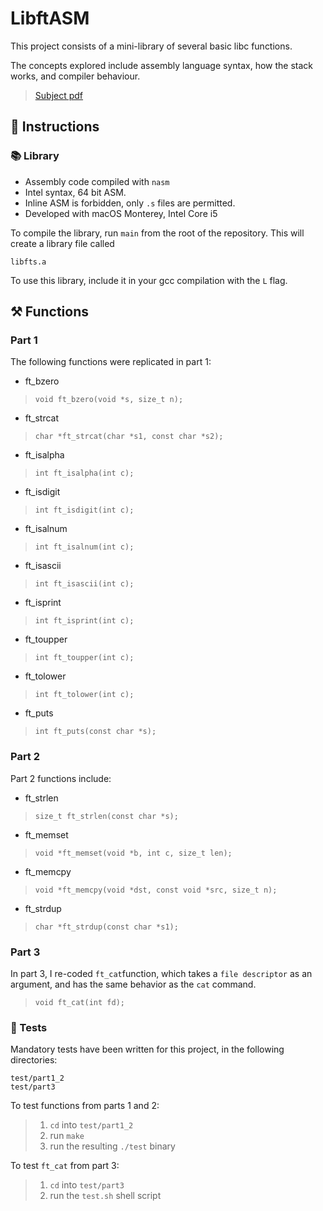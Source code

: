# LibftASM

This project consists of a mini-library of several basic libc functions.

The concepts explored include assembly language syntax, how the stack works, and compiler behaviour.

> [Subject pdf](https://github.com/Caruychen/42Cursus/blob/main/pdf/libft-asm.en.pdf)

## 📝 Instructions

### 📚 Library
* Assembly code compiled with `nasm`
* Intel syntax, 64 bit ASM.
* Inline ASM is forbidden, only `.s` files are permitted.
* Developed with macOS Monterey, Intel Core i5

To compile the library, run `main` from the root of the repository. This will create a library file called
```
libfts.a
```

To use this library, include it in your gcc compilation with the `L` flag.

## ⚒️  Functions
### Part 1
The following functions were replicated in part 1:
* ft\_bzero
> `void ft_bzero(void *s, size_t n);`
* ft\_strcat
> `char *ft_strcat(char *s1, const char *s2);`
* ft\_isalpha
> `int ft_isalpha(int c);`
* ft\_isdigit
> `int ft_isdigit(int c);`
* ft\_isalnum
> `int ft_isalnum(int c);`
* ft\_isascii
> `int ft_isascii(int c);`
* ft\_isprint
> `int ft_isprint(int c);`
* ft\_toupper
> `int ft_toupper(int c);`
* ft\_tolower
> `int ft_tolower(int c);`
* ft\_puts
> `int ft_puts(const char *s);`

### Part 2
Part 2 functions include:
* ft\_strlen
> `size_t ft_strlen(const char *s);`
* ft\_memset
> `void *ft_memset(void *b, int c, size_t len);`
* ft\_memcpy
> `void *ft_memcpy(void *dst, const void *src, size_t n);`
* ft\_strdup
> `char *ft_strdup(const char *s1);`

### Part 3
In part 3, I re-coded `ft_cat`function, which takes a `file descriptor` as an argument, and has the same behavior as the `cat` command.
> `void ft_cat(int fd);`

### 🏁 Tests

Mandatory tests have been written for this project, in the following directories:
```
test/part1_2
test/part3
```

To test functions from parts 1 and 2:
> 1. `cd` into `test/part1_2`
> 2. run `make`
> 3. run the resulting `./test` binary

To test `ft_cat` from part 3:
> 1. `cd` into `test/part3`
> 2. run the `test.sh` shell script
